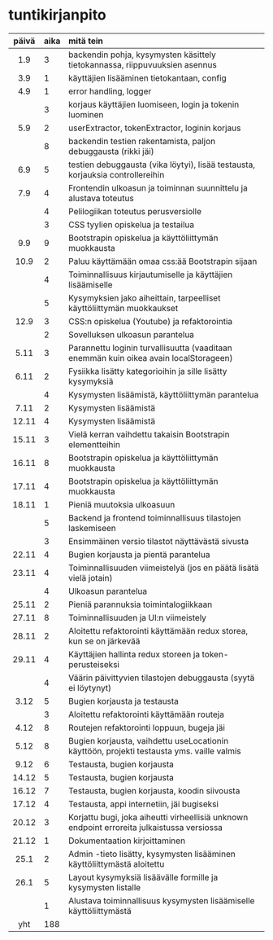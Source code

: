 # tuntikirjanpito

| päivä | aika | mitä tein |
|:-----:|:-----|:----------|
| 1.9   | 3    | backendin pohja, kysymysten käsittely tietokannassa, riippuvuuksien asennus |
| 3.9   | 1    | käyttäjien lisääminen tietokantaan, config |
| 4.9   | 1    | error handling, logger |
|       | 3    | korjaus käyttäjien luomiseen, login ja tokenin luominen |
| 5.9   | 2    | userExtractor, tokenExtractor, loginin korjaus |
|       | 8    | backendin testien rakentamista, paljon debuggausta (rikki jäi) |
| 6.9   | 5    | testien debuggausta (vika löytyi), lisää testausta, korjauksia controllereihin |
| 7.9   | 4    | Frontendin ulkoasun ja toiminnan suunnittelu ja alustava toteutus |
|       | 4    | Pelilogiikan toteutus perusversiolle |
|       | 3    | CSS tyylien opiskelua ja testailua |
| 9.9   | 9    | Bootstrapin opiskelua ja käyttöliittymän muokkausta |
| 10.9  | 2    | Paluu käyttämään omaa css:ää Bootstrapin sijaan |
|       | 4    | Toiminnallisuus kirjautumiselle ja käyttäjien lisäämiselle |
|       | 5    | Kysymyksien jako aiheittain, tarpeelliset käyttöliittymän muokkaukset |
| 12.9  | 3    | CSS:n opiskelua (Youtube) ja refaktorointia |
|       | 2    | Sovelluksen ulkoasun parantelua |
| 5.11  | 3    | Parannettu loginin turvallisuutta (vaaditaan enemmän kuin oikea avain localStorageen) |
| 6.11  | 2    | Fysiikka lisätty kategorioihin ja sille lisätty kysymyksiä |
|       | 4    | Kysymysten lisäämistä, käyttöliittymän parantelua |
| 7.11  | 2    | Kysymysten lisäämistä |
| 12.11 | 4    | Kysymysten lisäämistä |
| 15.11 | 3    | Vielä kerran vaihdettu takaisin Bootstrapin elementteihin |
| 16.11 | 8    | Bootstrapin opiskelua ja käyttöliittymän muokkausta |
| 17.11 | 4    | Bootstrapin opiskelua ja käyttöliittymän muokkausta |
| 18.11 | 1    | Pieniä muutoksia ulkoasuun |
|       | 5    | Backend ja frontend toiminnallisuus tilastojen laskemiseen |
|       | 3    | Ensimmäinen versio tilastot näyttävästä sivusta |
| 22.11 | 4    | Bugien korjausta ja pientä parantelua |
| 23.11 | 4    | Toiminnallisuuden viimeistelyä (jos en päätä lisätä vielä jotain) |
|       | 4    | Ulkoasun parantelua |
| 25.11 | 2    | Pieniä parannuksia toimintalogiikkaan |
| 27.11 | 8    | Toiminnallisuuden ja UI:n viimeistely |
| 28.11 | 2    | Aloitettu refaktorointi käyttämään redux storea, kun se on järkevää |
| 29.11 | 4    | Käyttäjien hallinta redux storeen ja token-perusteiseksi |
|       | 4    | Väärin päivittyvien tilastojen debuggausta (syytä ei löytynyt) |
| 3.12  | 5    | Bugien korjausta ja testausta |
|       | 3    | Aloitettu refaktorointi käyttämään routeja |
| 4.12  | 8    | Routejen refaktorointi loppuun, bugeja jäi |
| 5.12  | 8    | Bugien korjausta, vaihdettu useLocationin käyttöön, projekti testausta yms. vaille valmis |
| 9.12  | 6    | Testausta, bugien korjausta |
| 14.12 | 5    | Testausta, bugien korjausta |
| 16.12 | 7    | Testausta, bugien korjausta, koodin siivousta |
| 17.12 | 4    | Testausta, appi internetiin, jäi bugiseksi |
| 20.12 | 3    | Korjattu bugi, joka aiheutti virheellisiä unknown endpoint erroreita julkaistussa versiossa |
| 21.12 | 1    | Dokumentaation kirjoittaminen |
| 25.1  | 2    | Admin -tieto lisätty, kysymysten lisääminen käyttöliittymästä aloitettu |
| 26.1  | 5    | Layout kysymyksiä lisäävälle formille ja kysymysten listalle|
|       | 1    | Alustava toiminnallisuus kysymysten lisäämiselle käyttöliittymästä |
| yht	| 188  |  |